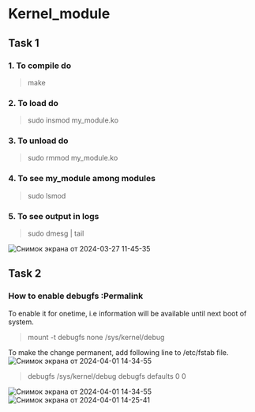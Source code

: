 # Kernel_module

## Task 1

### 1. To compile do
> make

### 2. To load do
> sudo insmod my_module.ko

### 3. To unload do
> sudo rmmod my_module.ko

### 4. To see my_module among modules
> sudo lsmod

### 5. To see output in logs
> sudo dmesg | tail

![Снимок экрана от 2024-03-27 11-45-35](https://github.com/asudie/Kernel_module/assets/80539245/3e97470a-3262-468d-9fef-50224a9a2af7)

## Task 2

### How to enable debugfs :Permalink

To enable it for onetime, i.e information will be available until next boot of system.

> mount -t debugfs none /sys/kernel/debug

To make the change permanent, add following line to /etc/fstab file.
![Снимок экрана от 2024-04-01 14-34-55](https://github.com/asudie/Kernel_module/assets/80539245/e65607ee-1a81-455d-adee-de287132604a)

> debugfs    /sys/kernel/debug      debugfs  defaults  0 0

![Снимок экрана от 2024-04-01 14-34-55](https://github.com/asudie/Kernel_module/assets/80539245/fe7640be-86a0-4a81-a4d3-d5e0681e4e57)
![Снимок экрана от 2024-04-01 14-25-41](https://github.com/asudie/Kernel_module/assets/80539245/3784bff7-2d8c-4ae4-a770-4b2f8fa128e5)

